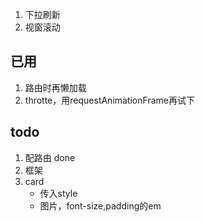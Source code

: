 1. 下拉刷新
2. 视窗滚动

## 已用
1. 路由时再懒加载
2. throtte，用requestAnimationFrame再试下

## todo
1. 配路由 done
2. 框架
3. card
    - 传入style 
    - 图片，font-size,padding的em

